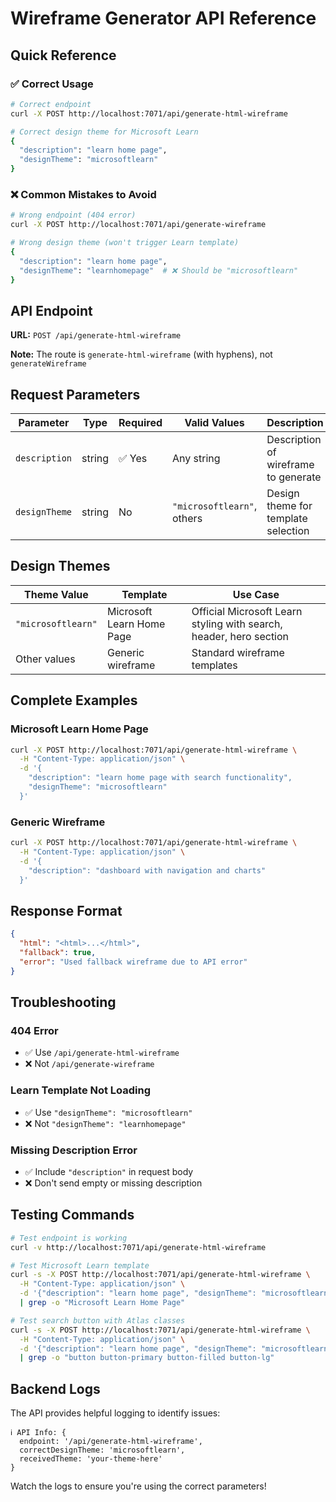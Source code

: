 # Wireframe Generator API Reference

## Quick Reference

### ✅ Correct Usage

```bash
# Correct endpoint
curl -X POST http://localhost:7071/api/generate-html-wireframe

# Correct design theme for Microsoft Learn
{
  "description": "learn home page",
  "designTheme": "microsoftlearn"
}
```

### ❌ Common Mistakes to Avoid

```bash
# Wrong endpoint (404 error)
curl -X POST http://localhost:7071/api/generate-wireframe

# Wrong design theme (won't trigger Learn template)
{
  "description": "learn home page",
  "designTheme": "learnhomepage"  # ❌ Should be "microsoftlearn"
}
```

## API Endpoint

**URL:** `POST /api/generate-html-wireframe`

**Note:** The route is `generate-html-wireframe` (with hyphens), not `generateWireframe`

## Request Parameters

| Parameter     | Type   | Required | Valid Values               | Description                          |
| ------------- | ------ | -------- | -------------------------- | ------------------------------------ |
| `description` | string | ✅ Yes   | Any string                 | Description of wireframe to generate |
| `designTheme` | string | No       | `"microsoftlearn"`, others | Design theme for template selection  |

## Design Themes

| Theme Value        | Template                  | Use Case                                                           |
| ------------------ | ------------------------- | ------------------------------------------------------------------ |
| `"microsoftlearn"` | Microsoft Learn Home Page | Official Microsoft Learn styling with search, header, hero section |
| Other values       | Generic wireframe         | Standard wireframe templates                                       |

## Complete Examples

### Microsoft Learn Home Page

```bash
curl -X POST http://localhost:7071/api/generate-html-wireframe \
  -H "Content-Type: application/json" \
  -d '{
    "description": "learn home page with search functionality",
    "designTheme": "microsoftlearn"
  }'
```

### Generic Wireframe

```bash
curl -X POST http://localhost:7071/api/generate-html-wireframe \
  -H "Content-Type: application/json" \
  -d '{
    "description": "dashboard with navigation and charts"
  }'
```

## Response Format

```json
{
  "html": "<html>...</html>",
  "fallback": true,
  "error": "Used fallback wireframe due to API error"
}
```

## Troubleshooting

### 404 Error

- ✅ Use `/api/generate-html-wireframe`
- ❌ Not `/api/generate-wireframe`

### Learn Template Not Loading

- ✅ Use `"designTheme": "microsoftlearn"`
- ❌ Not `"designTheme": "learnhomepage"`

### Missing Description Error

- ✅ Include `"description"` in request body
- ❌ Don't send empty or missing description

## Testing Commands

```bash
# Test endpoint is working
curl -v http://localhost:7071/api/generate-html-wireframe

# Test Microsoft Learn template
curl -s -X POST http://localhost:7071/api/generate-html-wireframe \
  -H "Content-Type: application/json" \
  -d '{"description": "learn home page", "designTheme": "microsoftlearn"}' \
  | grep -o "Microsoft Learn Home Page"

# Test search button with Atlas classes
curl -s -X POST http://localhost:7071/api/generate-html-wireframe \
  -H "Content-Type: application/json" \
  -d '{"description": "learn home page", "designTheme": "microsoftlearn"}' \
  | grep -o "button button-primary button-filled button-lg"
```

## Backend Logs

The API provides helpful logging to identify issues:

```
ℹ️ API Info: {
  endpoint: '/api/generate-html-wireframe',
  correctDesignTheme: 'microsoftlearn',
  receivedTheme: 'your-theme-here'
}
```

Watch the logs to ensure you're using the correct parameters!
